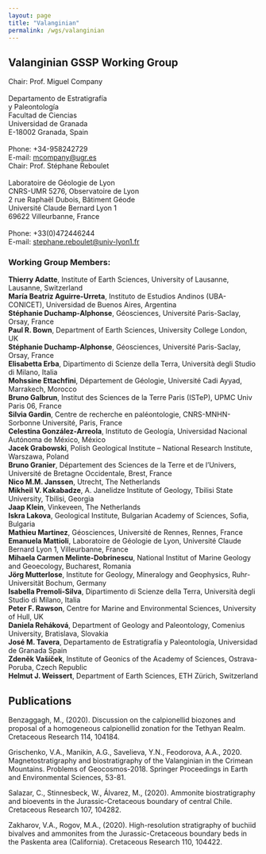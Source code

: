 ```yaml
---
layout: page
title: "Valanginian"
permalink: /wgs/valanginian
---
```

## Valanginian GSSP Working Group

<div class="person-grid">
    <div class="person">
        <div>
            <img src="https://stratigraphy.org/subcommission-cretaceous/images/person-company.jpg" alt="" />
        </div>
        <div class="contact-details">
            Chair: Prof. Miguel Company<br />
            <br />
            Departamento de Estratigrafía<br />
            y Paleontología<br />
            Facultad de Ciencias<br />
            Universidad de Granada<br />
            E-18002 Granada, Spain<br />
            <br />
            Phone: +34-958242729<br />
            E-mail: <a href="mcompany@ugr.es">mcompany@ugr.es</a>
        </div>
    </div>
    <div class="person">
        <div>
            <img src="https://stratigraphy.org/subcommission-cretaceous/images/person-reboulet.jpg" alt="" />
        </div>
        <div class="contact-details">
            Chair: Prof. Stéphane Reboulet<br />
            <br />
            Laboratoire de Géologie de Lyon<br />
            CNRS-UMR 5276, Observatoire de Lyon<br />
            2 rue Raphaël Dubois, Bâtiment Géode<br />
            Université Claude Bernard Lyon 1<br />
            69622 Villeurbanne, France<br />
            <br />
            Phone: +33(0)472446244<br />
            E-mail: <a href="stephane.reboulet@univ-lyon1.fr">stephane.reboulet@univ-lyon1.fr</a>
        </div>
    </div>
</div>

### Working Group Members:

**Thierry Adatte**, Institute of Earth Sciences, University of Lausanne, Lausanne, Switzerland  
**María Beatriz Aguirre-Urreta**, Instituto de Estudios Andinos (UBA-CONICET), Universidad de Buenos Aires, Argentina  
**Stéphanie Duchamp-Alphonse**, Géosciences, Université Paris-Saclay, Orsay, France  
**Paul R. Bown**, Department of Earth Sciences, University College London, UK  
**Stéphanie Duchamp-Alphonse**, Géosciences, Université Paris-Saclay, Orsay, France  
**Elisabetta Erba**, Dipartimento di Scienze della Terra, Università degli Studio di Milano, Italia  
**Mohssine Ettachfini**, Département de Géologie, Université Cadi Ayyad, Marrakech, Morocco  
**Bruno Galbrun**, Institut des Sciences de la Terre Paris (ISTeP), UPMC Univ Paris 06, France  
**Silvia Gardin**, Centre de recherche en paléontologie, CNRS-MNHN-Sorbonne Université, Paris, France  
**Celestina González-Arreola**, Instituto de Geología, Universidad Nacional Autónoma de México, México  
**Jacek Grabowski**, Polish Geological Institute – National Research Institute, Warszawa, Poland  
**Bruno Granier**, Département des Sciences de la Terre et de l’Univers, Université de Bretagne Occidentale, Brest, France  
**Nico M.M. Janssen**, Utrecht, The Netherlands  
**Mikheil V. Kakabadze**, A. Janelidze Institute of Geology, Tbilisi State University, Tbilisi, Georgia  
**Jaap Klein**, Vinkeveen, The Netherlands  
**Iskra Lakova**, Geological Institute, Bulgarian Academy of Sciences, Sofia, Bulgaria  
**Mathieu Martinez**, Géosciences, Université de  Rennes, Rennes, France  
**Emanuela Mattioli**, Laboratoire de Géologie de Lyon, Université Claude Bernard Lyon 1, Villeurbanne, France  
**Mihaela Carmen Melinte-Dobrinescu**, National Institut of Marine Geology and Geoecology, Bucharest, Romania  
**Jörg Mutterlose**, Institute for Geology, Mineralogy and Geophysics, Ruhr-Universität Bochum, Germany  
**Isabella Premoli-Silva**, Dipartimento di Scienze della Terra, Università degli Studio di Milano, Italia  
**Peter F. Rawson**, Centre for Marine and Environmental Sciences, University of Hull, UK  
**Daniela Reháková**, Department of Geology and Paleontology, Comenius University, Bratislava, Slovakia  
**José M. Tavera**, Departamento de Estratigrafía y Paleontología, Universidad de Granada Spain  
**Zdenĕk Vašíček**, Institute of Geonics of the Academy of Sciences, Ostrava-Poruba, Czech Republic  
**Helmut J. Weissert**, Department of Earth Sciences, ETH Zürich, Switzerland  

## Publications
Benzaggagh, M., (2020). Discussion on the calpionellid biozones and proposal of a homogeneous calpionellid zonation for the Tethyan Realm. Cretaceous Research 114, 104184.

Grischenko, V.A., Manikin, A.G., Savelieva, Y.N., Feodorova, A.A., 2020. Magnetostratigraphy and biostratigraphy of the Valanginian in the Crimean Mountains. Problems of Geocosmos-2018. Springer Proceedings in Earth and Environmental Sciences, 53-81. 

Salazar, C., Stinnesbeck, W., Álvarez, M., (2020). Ammonite biostratigraphy and bioevents in the Jurassic-Cretaceous boundary of central Chile. Cretaceous Research 107, 104282.

Zakharov, V.A., Rogov, M.A., (2020). High-resolution stratigraphy of buchiid bivalves and ammonites from the Jurassic-Cretaceous boundary beds in the Paskenta area (California). Cretaceous Research 110, 104422.

<!--
### Relevant publications arising from members of the Valanginian WG:

Aguirre-Urreta, B., Martinez, M., Schmitz, M., Lescano, M., Omarini, J., Tunik, M., Kuhnert, H., Concheyro, A., Rawson, P.F., Ramos, V.A., Reboulet, S., Noclin, N., Frederichs, T., Nickl, A.-L., Pälike, H. 2019. Interhemispheric radio-astrochronological calibration of the time scales from the Andean and the Tethyan areas in the Valanginian–Hauterivian (Early Cretaceous). Gondwana Research, 70, 104-132.

Melliti, S., Reboulet, S., Ben Haj Ali, N., Arfaoui, M.S., Zargouni, F., Memmi, L. 2019. Ammonoid and foraminiferal biostratigraphy from uppermost Valanginian to lowermost Barremian of the Jebel Boulahouajeb section (northern Tunisia). Journal of African Earth Sciences, 151, 438-460.

Granier, B. 2018. Dual biozonation scheme (benthic foraminifera and “calcareous” green algae) over the Jurassic-Cretaceous transition. Another plea to revert the system boundary to its historical Orbigny’s and Oppel’s definition. Cretaceous Research, 93 (2019), 245-274.

Aguado, R., Company, M., Castro, J.M., Gea, G.A. de, Molina, J.M., Nieto, L.M., Ruiz-Ortiz, P.A. 2018. A new record of the Weissert episode from the Valanginian succession of Cehegín (Subbetic, SE Spain): Bio- and carbon isotope sratigraphy. Cretaceous Research, 92, 122-137.

Aguirre-Urreta, B., Rawson, P.F. 2018. New Valanginian-Hauterivian neovomitid ammonites from the Neuquén Basin, Argentina. Cretaceous Research, 88, 149-157.

Price, G.D., Janssen, N.M.M., Martinez, M., Company, M., Vandevelde J.H., Grimes, S.T. 2018. A high-resolution belemnite geochemical analysis of Early Cretaceous (Valanginian-Hauterivian) environmental and climatic perturbations. Geochemistry, Geophysics, Geosystems. [DOI:10.1029/2018GC007676](https://doi.org/10.1029/2018GC007676).

Reboulet, S., Szives, O., Aguirre-Urreta, B., Barragán, R., Company, M., Frau, C., Kakabadze, M.V., Klein, J., Moreno-Bedmar, J.A., Lukeneder, A., Pictet, A., Ploch, I., Raisossadat, S.N, Vašíček, Z., Baraboshkin, E.J., Mitta, V.V. 2018. Report of the 6th International Meeting of the IUGS Lower Cretaceous Ammonite Working Group, the Kilian Group (Vienna, Austria, 20th August 2017). Cretaceous Research, 91, 100-110.

Arkadiev, V.V., Grishchenko, V.A., Guzhikov, A. Y., Mankin, A.G., Savelieva, Y. N., Feodorova, A. A., Shurekova, O.A. 2017. Ammonites and magnetostratigraphy of the Berriasian-Valanginian boundary deposits from eastern Crimea. Geologica Carpathica, 68, 505-516.
-->
